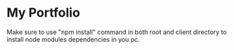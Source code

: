 # My Portfolio

Make sure to use "npm install" command in both root and client directory to install node modules dependencies in you pc.
